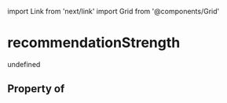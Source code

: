 import Link from 'next/link'
import Grid from '@components/Grid'

# recommendationStrength

undefined

## Property of



